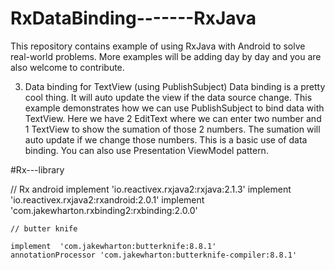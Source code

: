 # RxDataBinding-------RxJava

This repository contains example of using RxJava with Android to solve real-world problems. More examples will be adding day by day and you are also welcome to contribute.

3. Data binding for TextView (using PublishSubject)
Data binding is a pretty cool thing. It will auto update the view if the data source change. This example demonstrates how we can use PublishSubject to bind data with TextView. Here we have 2 EditText where we can enter two number and 1 TextView to show the sumation of those 2 numbers. The sumation will auto update if we change those numbers. This is a basic use of data binding. You can also use Presentation ViewModel pattern.



#Rx---library

  // Rx android
    implement  'io.reactivex.rxjava2:rxjava:2.1.3'
    implement  'io.reactivex.rxjava2:rxandroid:2.0.1'
    implement  'com.jakewharton.rxbinding2:rxbinding:2.0.0'

    // butter knife
    
    implement  'com.jakewharton:butterknife:8.8.1'
    annotationProcessor 'com.jakewharton:butterknife-compiler:8.8.1'
